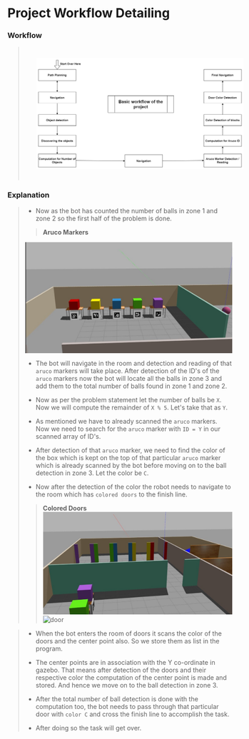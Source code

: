 # Project Workflow Detailing

### **Workflow**

> <img src="../images/workflow.png" style="vertical-align:middle; padding:25px 25px 25px 25px" width="700">

### **Explanation**

> - Now as the bot has counted the number of balls in zone 1 and zone 2 so the first half of the problem is done.
> 
> > **Aruco Markers**
> <img src="../images/image6.jpeg" style="vertical-align:middle; > padding:25px 25px 25px 25px" width="700">
> 
> - The bot will navigate in the room and detection and reading of that `aruco` markers will take place. 
> After detection of the ID's of the `aruco` markers now the bot will locate all the balls in zone 3 and add them to the total number of balls found in zone 1 and zone 2.
> - Now as per the problem statement let the number of balls be `X`. Now we will compute the remainder of `X % 5`. Let's take that as `Y`.
> 
> - As mentioned we have to already scanned the `aruco` markers. Now we need to search for the `aruco` marker with `ID = Y` in our scanned array of ID's.
> 
> - After detection of that `aruco` marker, we need to find the color of the box which is kept on the top of that particular  `aruco` marker which is already scanned by the bot before moving on to the ball detection in zone 3. Let the color be `C`.
>
> - Now after the detection of the color the robot needs to navigate to the room which has `colored doors` to the finish line. 
>
> > **Colored Doors**
> <img src="../images/image3.jpeg" style="vertical-align:middle padding:25px 25px 25px 25px" width="700"> ![door](https://user-images.githubusercontent.com/62329500/135492891-c21565d9-4a12-49a9-96c0-11df24befd1b.png)

>
> - When the bot enters the room of doors it scans the color of the doors and the center point also. So we store them as list in the program.
>
> - The center points are in association with the Y co-ordinate in gazebo. That means after detection of the doors and their respective color the computation of the center point is made and stored. And hence we move on to the ball detection in zone 3.
>
> - After the total number of ball detection is done with the computation too, the bot needs to pass through that particular door with `color C` and cross the finish line to accomplish the task.
> 
> - After doing so the task will get over.

